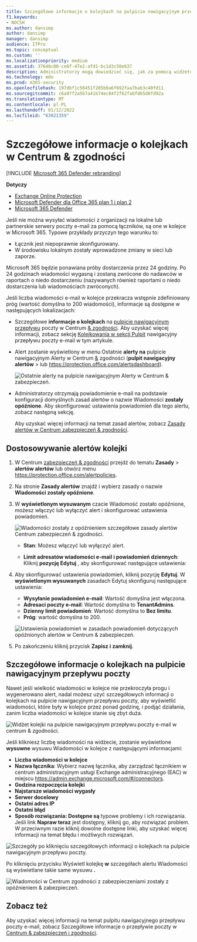 ```yaml
---
title: Szczegółowe informacje o kolejkach na pulpicie nawigacyjnym przepływu poczty
f1.keywords:
- NOCSH
ms.author: dansimp
author: dansimp
manager: dansimp
audience: ITPro
ms.topic: conceptual
ms.custom: ''
ms.localizationpriority: medium
ms.assetid: 37640c80-ce6f-47e2-afd1-bc1d3c50e637
description: Administratorzy mogą dowiedzieć się, jak za pomocą widżetu Kolejki na pulpicie nawigacyjnym przepływu poczty w Centrum zgodności usługi & Security & monitorować nieudany przepływ poczty do ich lokalnych lub partnerskich organizacji przez łączniki ruchu wychodzącego.
ms.technology: mdo
ms.prod: m365-security
ms.openlocfilehash: 197dbf1c50451f205b9a6f692faa7bab3c40fd11
ms.sourcegitcommit: c6a97f2a5b7a41b74ec84f2f62fabfd65d8fd92a
ms.translationtype: MT
ms.contentlocale: pl-PL
ms.lasthandoff: 01/12/2022
ms.locfileid: "63021359"
---
```

# <a name="queues-insight-in-the-security--compliance-center"></a>Szczegółowe informacje o kolejkach w Centrum & zgodności

[!INCLUDE [Microsoft 365 Defender rebranding](../includes/microsoft-defender-for-office.md)]

**Dotyczy**
- [Exchange Online Protection](exchange-online-protection-overview.md)
- [Microsoft Defender dla Office 365 plan 1 i plan 2](defender-for-office-365.md)
- [Microsoft 365 Defender](../defender/microsoft-365-defender.md)

Jeśli nie można wysyłać wiadomości z organizacji na lokalne lub partnerskie serwery poczty e-mail za pomocą łączników, są one w kolejce w Microsoft 365. Typowe przykłady przyczyn tego warunku to:

- Łącznik jest niepoprawnie skonfigurowany.
- W środowisku lokalnym zostały wprowadzone zmiany w sieci lub zaporze.

Microsoft 365 będzie ponawiana próby dostarczenia przez 24 godziny. Po 24 godzinach wiadomości wygasną i zostaną zwrócone do nadawców w raportach o niedo dostarczeniu (nazywanych również raportami o niedo dostarczenia lub wiadomościach zwróconych).

Jeśli liczba wiadomości e-mail w kolejce przekracza wstępnie zdefiniowany próg (wartość domyślna to 200 wiadomości), informacje są dostępne w następujących lokalizacjach:

- Szczegółowe **informacje o kolejkach** na [pulpicie nawigacyjnym przepływu](mail-flow-insights-v2.md) poczty w Centrum [& zgodności](https://protection.office.com). Aby uzyskać więcej informacji, zobacz sekcję [Kolejkowania w sekcji Pulpit](#queues-insight-in-the-mail-flow-dashboard) nawigacyjny przepływu poczty e-mail w tym artykule.

- Alert zostanie wyświetlony w menu Ostatnie **alerty na** pulpicie nawigacyjnym Alerty w Centrum [&](https://protection.office.com) zgodności (**pulpit nawigacyjny alertów** \> lub  <https://protection.office.com/alertsdashboard>).

  ![Ostatnie alerty na pulpicie nawigacyjnym Alerty w Centrum & zabezpieczeń.](../../media/mfi-queued-messages-alert.png)

- Administratorzy otrzymają powiadomienie e-mail na podstawie konfiguracji domyślnych zasad alertów o nazwie Wiadomości **zostały opóźnione**. Aby skonfigurować ustawienia powiadomień dla tego alertu, zobacz następną sekcję.

  Aby uzyskać więcej informacji na temat zasad alertów, zobacz [Zasady alertów w Centrum zabezpieczeń & zgodności](../../compliance/alert-policies.md).

## <a name="customize-queue-alerts"></a>Dostosowywanie alertów kolejki

1. W Centrum [zabezpieczeń & zgodności](https://protection.office.com) przejdź do tematu **Zasady** \> **alertów alertów** lub otwórz menu <https://protection.office.com/alertpolicies>.

2. Na stronie **Zasady alertów** znajdź i wybierz zasady o nazwie **Wiadomości zostały opóźnione**.

3. W **wyświetlonym wysuwanym** czacie Wiadomość zostało opóźnione, możesz włączyć lub wyłączyć alert i skonfigurować ustawienia powiadomień.

   ![Wiadomości zostały z opóźnieniem szczegółowe zasady alertów Centrum zabezpieczeń & zgodności.](../../media/mfi-queued-messages-alert-policy.png)

   - **Stan**: Możesz włączyć lub wyłączyć alert.

   - **Limit adresatów wiadomości e-mail** **i powiadomień dziennych**: Kliknij **pozycję Edytuj** , aby skonfigurować następujące ustawienia:

4. Aby skonfigurować ustawienia powiadomień, kliknij pozycję **Edytuj**. W **wyświetlonym wysuwanych** zasadach Edytuj skonfiguruj następujące ustawienia:

   - **Wysyłanie powiadomień e-mail**: Wartość domyślna jest włączona.
   - **Adresaci poczty e-mail**: Wartość domyślna to **TenantAdmins**.
   - **Dzienny limit powiadomień**: Wartość domyślna to **Bez limitu**.
   - **Próg**: wartość domyślna to 200.

   ![Ustawienia powiadomień w zasadach powiadomień dotyczących opóźnionych alertów w Centrum & zabezpieczeń.](../../media/mfi-queued-messages-alert-policy-notification-settings.png)

5. Po zakończeniu kliknij przycisk **Zapisz i** **zamknij**.

## <a name="queues-insight-in-the-mail-flow-dashboard"></a>Szczegółowe informacje o kolejkach na pulpicie nawigacyjnym przepływu poczty

Nawet jeśli wielkość wiadomości w kolejce nie przekroczyła progu i wygenerowano alert, nadal możesz użyć szczegółowych informacji o kolejkach na pulpicie nawigacyjnym przepływu [](mail-flow-insights-v2.md) poczty, aby wyświetlić wiadomości, które były w kolejce przez ponad godzinę, i podjąć działania, zanim liczba wiadomości w kolejce stanie się zbyt duża.

![Widżet kolejki na pulpicie nawigacyjnym przepływu poczty e-mail w centrum & zgodności.](../../media/mfi-queues-widget.png)

Jeśli klikniesz liczbę wiadomości na widżecie, zostanie wyświetlone **wysuwne** wysuwu Wiadomości w kolejce z następującymi informacjami:

- **Liczba wiadomości w kolejce**
- **Nazwa łącznika**: Wybierz nazwę łącznika, aby zarządzać łącznikiem w centrum administracyjnym usługi Exchange administracyjnego (EAC) w miejscu <https://admin.exchange.microsoft.com/#/connectors>.
- **Godzina rozpoczęcia kolejki**
- **Najstarsze wiadomości wygasły**
- **Serwer docelowy**
- **Ostatni adres IP**
- **Ostatni błąd**
- **Sposób rozwiązania: Dostępne są** typowe problemy i ich rozwiązania. Jeśli link **Napraw teraz** jest dostępny, kliknij go, aby rozwiązać problem. W przeciwnym razie kliknij dowolne dostępne linki, aby uzyskać więcej informacji na temat błędu i możliwych rozwiązań.

![Szczegóły po kliknięciu szczegółowych informacji o kolejkach na pulpicie nawigacyjnym przepływu poczty.](../../media/mfi-queues-details.png)

Po kliknięciu przycisku Wyświetl kolejkę **w** szczegółach alertu Wiadomości są wyświetlane takie same wysuwu **.**

![Wiadomości w Centrum zgodności z zabezpieczeniami zostały z opóźnieniem & zabezpieczeń.](../../media/mfi-queued-messages-alert-details.png)

## <a name="see-also"></a>Zobacz też

Aby uzyskać więcej informacji na temat pulpitu nawigacyjnego przepływu poczty e-mail, zobacz Szczegółowe informacje o przepływie poczty w [Centrum & zabezpieczeń i zgodności](mail-flow-insights-v2.md).
